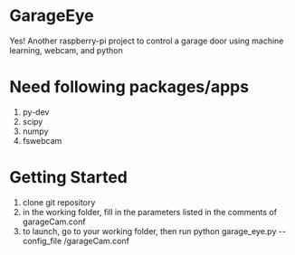 GarageEye
=========

Yes! Another raspberry-pi project to control a garage door using machine learning, webcam, and python

Need following packages/apps
============================
1. py-dev
2. scipy
3. numpy
4. fswebcam

Getting Started 
=============== 
1. clone git repository 
2. in the working folder, fill in the parameters listed in the comments of
garageCam.conf 
3. to launch, go to your working folder, then run
python garage_eye.py --config_file <full working directory>/garageCam.conf
